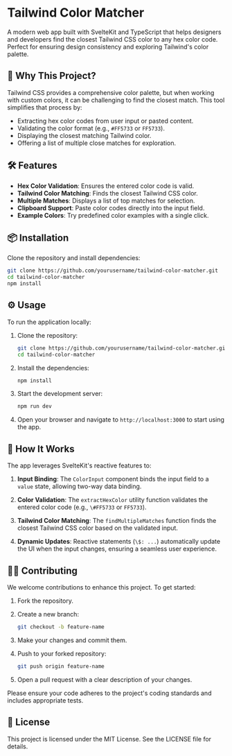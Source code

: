 # Tailwind Color Matcher

A modern web app built with SvelteKit and TypeScript that helps designers and developers find the closest Tailwind CSS color to any hex color code. 
Perfect for ensuring design consistency and exploring Tailwind's color palette.

## 🚀 Why This Project?

Tailwind CSS provides a comprehensive color palette, but when working with custom colors, it can be challenging to find the closest match. 
This tool simplifies that process by:

- Extracting hex color codes from user input or pasted content.
- Validating the color format (e.g., `#FF5733` or `FF5733`).
- Displaying the closest matching Tailwind color.
- Offering a list of multiple close matches for exploration.

## 🛠️ Features

- **Hex Color Validation**: Ensures the entered color code is valid.
- **Tailwind Color Matching**: Finds the closest Tailwind CSS color.
- **Multiple Matches**: Displays a list of top matches for selection.
- **Clipboard Support**: Paste color codes directly into the input field.
- **Example Colors**: Try predefined color examples with a single click.

## 📦 Installation

Clone the repository and install dependencies:

```bash
git clone https://github.com/yourusername/tailwind-color-matcher.git
cd tailwind-color-matcher
npm install
```

## ⚙️ Usage

To run the application locally:

1. Clone the repository:

   ```bash
   git clone https://github.com/yourusername/tailwind-color-matcher.git
   cd tailwind-color-matcher
   ```

2. Install the dependencies:

   ```bash
   npm install
   ```

3. Start the development server:

   ```bash
   npm run dev
   ```

4. Open your browser and navigate to `http://localhost:3000` to start using the app.

## 🧪 How It Works

The app leverages SvelteKit's reactive features to:

1. **Input Binding**: The `ColorInput` component binds the input field to a `value` state, allowing two-way data binding.

2. **Color Validation**: The `extractHexColor` utility function validates the entered color code (e.g., `\#FF5733` or `FF5733`).

3. **Tailwind Color Matching**: The `findMultipleMatches` function finds the closest Tailwind CSS color based on the validated input.

4. **Dynamic Updates**: Reactive statements (`\$: ...`) automatically update the UI when the input changes, ensuring a seamless user experience.

## 🧑‍💻 Contributing

We welcome contributions to enhance this project. To get started:

1. Fork the repository.

2. Create a new branch:

   ```bash
   git checkout -b feature-name
   ```

3. Make your changes and commit them.

4. Push to your forked repository:

   ```bash
   git push origin feature-name
   ```

5. Open a pull request with a clear description of your changes.

Please ensure your code adheres to the project's coding standards and includes appropriate tests.

## 📄 License

This project is licensed under the MIT License. See the LICENSE file for details.
